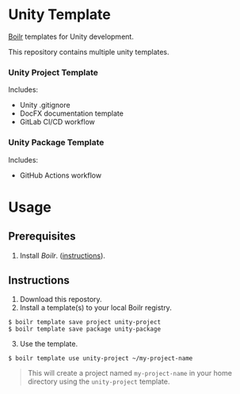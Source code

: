 # Unity Template
[Boilr](https://github.com/tmrts/boilr) templates for Unity development.

This repository contains multiple unity templates.

### Unity Project Template
Includes:
* Unity .gitignore
* DocFX documentation template
* GitLab CI/CD workflow

### Unity Package Template
Includes:
* GitHub Actions workflow

# Usage
## Prerequisites
1. Install *Boilr*. ([instructions](https://github.com/tmrts/boilr/wiki/Installation)).

## Instructions
1. Download this repostory.
2. Install a template(s) to your local Boilr registry.
```
$ boilr template save project unity-project
$ boilr template save package unity-package
```

3. Use the template.
```
$ boilr template use unity-project ~/my-project-name
```

> This will create a project named `my-project-name` in your home directory using the `unity-project` template.